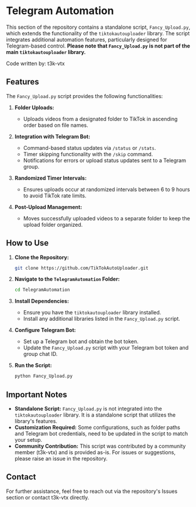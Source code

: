 # Telegram Automation

This section of the repository contains a standalone script, `Fancy_Upload.py`, which extends the functionality of the `tiktokautouploader` library. The script integrates additional automation features, particularly designed for Telegram-based control. **Please note that `Fancy_Upload.py` is not part of the main `tiktokautouploader` library.**

Code written by: t3k-vtx

## Features

The `Fancy_Upload.py` script provides the following functionalities:

1. **Folder Uploads:**
   - Uploads videos from a designated folder to TikTok in ascending order based on file names.

2. **Integration with Telegram Bot:**
   - Command-based status updates via `/status` or `/stats`.
   - Timer skipping functionality with the `/skip` command.
   - Notifications for errors or upload status updates sent to a Telegram group.

3. **Randomized Timer Intervals:**
   - Ensures uploads occur at randomized intervals between 6 to 9 hours to avoid TikTok rate limits.

4. **Post-Upload Management:**
   - Moves successfully uploaded videos to a separate folder to keep the upload folder organized.
   
## How to Use

1. **Clone the Repository:**
   ```bash
   git clone https://github.com/TikTokAutoUploader.git
   ```

2. **Navigate to the `TelegramAutomation` Folder:**
   ```bash
   cd TelegramAutomation
   ```

3. **Install Dependencies:**
   - Ensure you have the `tiktokautouploader` library installed.
   - Install any additional libraries listed in the `Fancy_Upload.py` script.

4. **Configure Telegram Bot:**
   - Set up a Telegram bot and obtain the bot token.
   - Update the `Fancy_Upload.py` script with your Telegram bot token and group chat ID.

5. **Run the Script:**
   ```bash
   python Fancy_Upload.py
   ```

## Important Notes

- **Standalone Script:** `Fancy_Upload.py` is not integrated into the `tiktokautouploader` library. It is a standalone script that utilizes the library's features.
- **Customization Required:** Some configurations, such as folder paths and Telegram bot credentials, need to be updated in the script to match your setup.
- **Community Contribution:** This script was contributed by a community member (t3k-vtx) and is provided as-is. For issues or suggestions, please raise an issue in the repository.

## Contact

For further assistance, feel free to reach out via the repository's Issues section or contact t3k-vtx directly.

